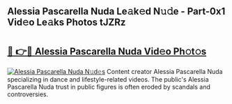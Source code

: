 ## Alessia Pascarella Nuda Le𝚊k𝚎d N𝚞𝚍e - Part-0x1 Vid𝚎o Le𝚊ks Photos tJZRz

# <h2><a href="http://fbdyof0.evod.top/?m=Alessia+Pascarella+Nuda">🔗 👉🔴 Alessia Pascarella Nuda Vid𝚎o Ph𝚘t𝚘s</a></h2>

[![Alessia Pascarella Nuda N𝚞d𝚎s](https://i.imgur.com/8V9OHl7.gif)](http://fbdyof0.evod.top/?m=Alessia+Pascarella+Nuda)
Content creator Alessia Pascarella Nuda specializing in dance and lifestyle-related videos. The public's Alessia Pascarella Nuda trust in public figures is often eroded by scandals and controversies. 
